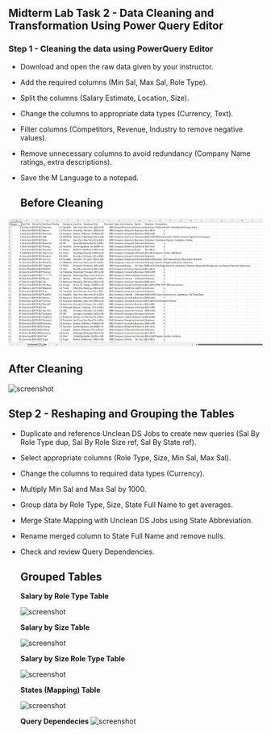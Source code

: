 ## Midterm Lab Task 2 -  Data Cleaning and Transformation Using Power Query Editor

### Step 1 - Cleaning the data using PowerQuery Editor
- Download and open the raw data given by your instructor.
- Add the required columns (Min Sal, Max Sal, Role Type).
- Split the columns (Salary Estimate, Location, Size).
- Change the columns to appropriate data types (Currency, Text).
- Filter columns (Competitors, Revenue, Industry to remove negative values).
- Remove unnecessary columns to avoid redundancy (Company Name ratings, extra descriptions).
- Save the M Language to a notepad.
  
  ## Before Cleaning  
![screenshot](/Midterm%20Lab%20Task%202/Images/before.PNG)

  ## After Cleaning
  ![screenshot](/Midterm%20Task%201/Images/after.png)
  
## Step 2 - Reshaping and Grouping the Tables
- Duplicate and reference Unclean DS Jobs to create new queries (Sal By Role Type dup, Sal By Role Size ref, Sal By State ref).
- Select appropriate columns (Role Type, Size, Min Sal, Max Sal).
- Change the columns to required data types (Currency).
- Multiply Min Sal and Max Sal by 1000.
- Group data by Role Type, Size, State Full Name to get averages.
- Merge State Mapping with Unclean DS Jobs using State Abbreviation.
- Rename merged column to State Full Name and remove nulls.
- Check and review Query Dependencies.

  ## Grouped Tables

    **Salary by Role Type Table**

    ![screenshot](/Midterm%20Task%201/Images/salbyroletypedup.png)


    **Salary by Size Table**

   ![screenshot](/Midterm%20Task%201/Images/salbysizeref.png)


    **Salary by Size Role Type Table**

   ![screenshot](/Midterm%20Task%201/Images/salbysizeroletypedup.png)


    **States (Mapping) Table**
  
   ![screenshot](/Midterm%20Task%201/Images/state.PNG)

    
    **Query Dependecies**
![screenshot](/Midterm%20Task%201/Images/Screenshot(Q).png)
